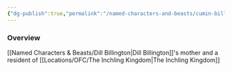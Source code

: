```yaml
---
{"dg-publish":true,"permalink":"/named-characters-and-beasts/cumin-billington/","tags":["NPC"],"updated":"2025-03-01T21:15:19.705+00:00"}
---
```



### Overview
[[Named Characters & Beasts/Dill Billington\|Dill Billington]]'s mother and a resident of [[Locations/OFC/The Inchling Kingdom\|The Inchling Kingdom]]